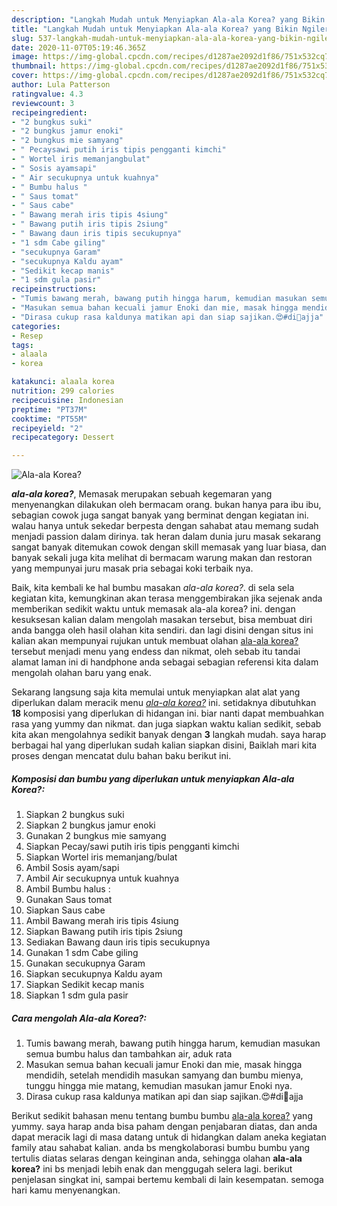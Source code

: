 ```yaml
---
description: "Langkah Mudah untuk Menyiapkan Ala-ala Korea? yang Bikin Ngiler"
title: "Langkah Mudah untuk Menyiapkan Ala-ala Korea? yang Bikin Ngiler"
slug: 537-langkah-mudah-untuk-menyiapkan-ala-ala-korea-yang-bikin-ngiler
date: 2020-11-07T05:19:46.365Z
image: https://img-global.cpcdn.com/recipes/d1287ae2092d1f86/751x532cq70/ala-ala-korea-foto-resep-utama.jpg
thumbnail: https://img-global.cpcdn.com/recipes/d1287ae2092d1f86/751x532cq70/ala-ala-korea-foto-resep-utama.jpg
cover: https://img-global.cpcdn.com/recipes/d1287ae2092d1f86/751x532cq70/ala-ala-korea-foto-resep-utama.jpg
author: Lula Patterson
ratingvalue: 4.3
reviewcount: 3
recipeingredient:
- "2 bungkus suki"
- "2 bungkus jamur enoki"
- "2 bungkus mie samyang"
- " Pecaysawi putih iris tipis pengganti kimchi"
- " Wortel iris memanjangbulat"
- " Sosis ayamsapi"
- " Air secukupnya untuk kuahnya"
- " Bumbu halus "
- " Saus tomat"
- " Saus cabe"
- " Bawang merah iris tipis 4siung"
- " Bawang putih iris tipis 2siung"
- " Bawang daun iris tipis secukupnya"
- "1 sdm Cabe giling"
- "secukupnya Garam"
- "secukupnya Kaldu ayam"
- "Sedikit kecap manis"
- "1 sdm gula pasir"
recipeinstructions:
- "Tumis bawang merah, bawang putih hingga harum, kemudian masukan semua bumbu halus dan tambahkan air, aduk rata"
- "Masukan semua bahan kecuali jamur Enoki dan mie, masak hingga mendidih, setelah mendidih masukan samyang dan bumbu mienya, tunggu hingga mie matang, kemudian masukan jamur Enoki nya."
- "Dirasa cukup rasa kaldunya matikan api dan siap sajikan.😍#di🏡ajja"
categories:
- Resep
tags:
- alaala
- korea

katakunci: alaala korea 
nutrition: 299 calories
recipecuisine: Indonesian
preptime: "PT37M"
cooktime: "PT55M"
recipeyield: "2"
recipecategory: Dessert

---
```



![Ala-ala Korea?](https://img-global.cpcdn.com/recipes/d1287ae2092d1f86/751x532cq70/ala-ala-korea-foto-resep-utama.jpg)

<b><i>ala-ala korea?</i></b>, Memasak merupakan sebuah kegemaran yang menyenangkan dilakukan oleh bermacam orang. bukan hanya para ibu ibu, sebagian cowok juga sangat banyak yang berminat dengan kegiatan ini. walau hanya untuk sekedar berpesta dengan sahabat atau memang sudah menjadi passion dalam dirinya. tak heran dalam dunia juru masak sekarang sangat banyak ditemukan cowok dengan skill memasak yang luar biasa, dan banyak sekali juga kita melihat di bermacam warung makan dan restoran yang mempunyai juru masak pria sebagai koki terbaik nya.



Baik, kita kembali ke hal bumbu masakan <i>ala-ala korea?</i>. di sela sela kegiatan kita, kemungkinan akan terasa menggembirakan jika sejenak anda memberikan sedikit waktu untuk memasak ala-ala korea? ini. dengan kesuksesan kalian dalam mengolah masakan tersebut, bisa membuat diri anda bangga oleh hasil olahan kita sendiri. dan lagi disini dengan situs ini kalian akan mempunyai rujukan untuk membuat olahan <u>ala-ala korea?</u> tersebut menjadi menu yang endess dan nikmat, oleh sebab itu tandai alamat laman ini di handphone anda sebagai sebagian referensi kita dalam mengolah olahan baru yang enak.


Sekarang langsung saja kita memulai untuk menyiapkan alat alat yang diperlukan dalam meracik menu <u><i>ala-ala korea?</i></u> ini. setidaknya dibutuhkan <b>18</b> komposisi yang diperlukan di hidangan ini. biar nanti dapat membuahkan rasa yang yummy dan nikmat. dan juga siapkan waktu kalian sedikit, sebab kita akan mengolahnya sedikit banyak dengan <b>3</b> langkah mudah. saya harap berbagai hal yang diperlukan sudah kalian siapkan disini, Baiklah mari kita proses dengan mencatat dulu bahan baku berikut ini.

<!--inarticleads1-->

##### Komposisi dan bumbu yang diperlukan untuk menyiapkan Ala-ala Korea?:

1. Siapkan 2 bungkus suki
1. Siapkan 2 bungkus jamur enoki
1. Gunakan 2 bungkus mie samyang
1. Siapkan  Pecay/sawi putih iris tipis pengganti kimchi
1. Siapkan  Wortel iris memanjang/bulat
1. Ambil  Sosis ayam/sapi
1. Ambil  Air secukupnya untuk kuahnya
1. Ambil  Bumbu halus :
1. Gunakan  Saus tomat
1. Siapkan  Saus cabe
1. Ambil  Bawang merah iris tipis 4siung
1. Siapkan  Bawang putih iris tipis 2siung
1. Sediakan  Bawang daun iris tipis secukupnya
1. Gunakan 1 sdm Cabe giling
1. Gunakan secukupnya Garam
1. Siapkan secukupnya Kaldu ayam
1. Siapkan Sedikit kecap manis
1. Siapkan 1 sdm gula pasir




<!--inarticleads2-->

##### Cara mengolah Ala-ala Korea?:

1. Tumis bawang merah, bawang putih hingga harum, kemudian masukan semua bumbu halus dan tambahkan air, aduk rata
1. Masukan semua bahan kecuali jamur Enoki dan mie, masak hingga mendidih, setelah mendidih masukan samyang dan bumbu mienya, tunggu hingga mie matang, kemudian masukan jamur Enoki nya.
1. Dirasa cukup rasa kaldunya matikan api dan siap sajikan.😍#di🏡ajja




Berikut sedikit bahasan menu tentang bumbu bumbu <u>ala-ala korea?</u> yang yummy. saya harap anda bisa paham dengan penjabaran diatas, dan anda dapat meracik lagi di masa datang untuk di hidangkan dalam aneka kegiatan family atau sahabat kalian. anda bs mengkolaborasi bumbu bumbu yang tertulis diatas selaras dengan keinginan anda, sehingga olahan <b>ala-ala korea?</b> ini bs menjadi lebih enak dan menggugah selera lagi. berikut penjelasan singkat ini, sampai bertemu kembali di lain kesempatan. semoga hari kamu menyenangkan.
